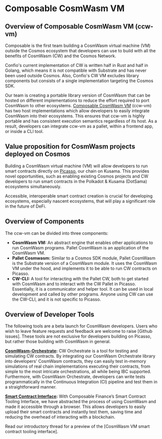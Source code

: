 # Composable CosmWasm VM

## Overview of Composable CosmWasm VM (ccw-vm)

Composable is the first team building a CosmWasm virtual machine (VM) outside the Cosmos ecosystem that 
developers can use to build with all the benefits of CosmWasm (CW) and the Cosmos Network.

Confio's current implementation of CW is written half in Rust and half in Golang, 
which means it is not compatible with Substrate and has never been used outside Cosmos. 
Also, Confio's CW VM excludes library components but consists of a single implementation targeting the Cosmos SDK.

Our team is creating a portable library version of CosmWasm that can be hosted on different implementations to 
reduce the effort required to port CosmWasm to other ecosystems. 
[Composable CosmWasm VM] (ccw-vm) has two host implementations which 
allow developers to easily integrate CosmWasm into their ecosystems.
This ensures that ccw-vm is highly portable and has consistent execution semantics regardless of its host. 
As a result, developers can integrate ccw-vm as a pallet, within a frontend app, or inside a CLI tool.

[Composable CosmWasm VM]: https://github.com/ComposableFi/cosmwasm-vm

## Value proposition for CosmWasm projects deployed on Cosmos

Building a CosmWasm virtual machine (VM) will allow developers to run smart contracts directly on [Picasso], 
our chain on Kusama. 
This provides novel opportunities, such as enabling existing Cosmos projects and CW developers to run smart contracts in 
the Polkadot & Kusama (DotSama) ecosystems simultaneously.

Accessible, interoperable smart contract creation is crucial for developing ecosystems, especially nascent ecosystems, 
that will play a significant role in the future of DeFi.

[Picasso]: https://picasso.xyz/

## Overview of Components

The ccw-vm can be divided into three components:

- **CosmWasm VM:** An abstract engine that enables other applications to run CosmWasm programs. 
    Pallet CosmWasm is an application of the CosmWasm VM.
- **Pallet Cosmwasm:** Similar to a Cosmos SDK module, Pallet CosmWasm is the Substrate version of a CosmWasm module. 
    It uses the CosmWasm VM under the hood, and implements it to be able to run CW contracts on Picasso.
- **CW-CLI:** A tool for interacting with the Pallet CW, 
    both to get started with CosmWasm and to interact with the CW Pallet in Picasso. 
    Essentially, it is a communicator and helper tool. It can be used in local development and called by other programs. 
    Anyone using CW can use the CW-CLI, and it is not specific to Picasso.

## Overview of Developer Tools

The following tools are a beta launch for CosmWasm developers. 
Users who wish to leave feature requests and feedback are welcome to raise [Github issues]. 
These tools are not exclusive for developers building on Picasso, but rather those building with CosmWasm in general.

**[CosmWasm-Orchestrate]:** CW Orchestrate is a tool for testing and simulating CW contracts. 
By integrating our CosmWasm Orchestrate library into developers' CosmWasm contracts, 
they can easily test in-memory simulations of real chain implementations executing their contracts, 
from simple to the most intricate orchestrations, all while being IBC supported. 
Furthermore, with CosmWasm Orchestrate, developers can write tests programmatically in 
the Continuous Integration (CI) pipeline and test them in a straightforward manner.


**[Smart Contract Interface]:** With Composable Finance’s Smart Contract Tooling Interface, 
we have abstracted the process of using CosmWasm and made it accessible through a browser. 
This allows developers to easily upload their smart contracts and instantly test them, 
saving time and reducing the overhead of interacting with a blockchain. 

Read our introductory thread for a preview of the [CosmWasm VM smart contract tooling interface].

[CosmWasm-Orchestrate]: https://github.com/ComposableFi/cosmwasm-vm/tree/main/orchestrate
[Smart Contract Interface]: https://tools.xcvm.dev/
[CosmWasm VM smart contract interface]: https://twitter.com/ComposableFin/status/1600538100282761216?s=20&t=NkUt9w8mush_wmMpkph7xw